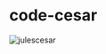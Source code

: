 # code-cesar

![julescesar](https://user-images.githubusercontent.com/16645022/57630592-2e163280-759e-11e9-94d4-d6cda739554a.jpg)
